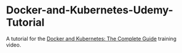 # Docker-and-Kubernetes-Udemy-Tutorial

A tutorial for the
[Docker and Kubernetes: The Complete Guide](https://indexexchange.udemy.com/course/docker-and-kubernetes-the-complete-guide) training video.
